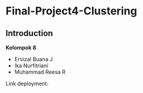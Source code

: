 # Final-Project4-Clustering
## Introduction
**Kelompok 8**
- Ervizal Buana J
- Ika Nurfitriani
- Muhammad Reesa R

Link deployment: 
